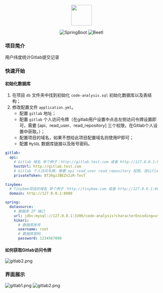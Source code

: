 <p align="center">
  <img src="https://koolhaas.top/img/shiba.png" width="68">
</p>
<p align="center">
  <img src="https://img.shields.io/badge/Spring%20Boot-2.3.6-green" alt="SpringBoot"/>
  <img src="https://img.shields.io/badge/Beetl-3.2.4-brightgreen" alt="Beetl"/>
</p>

### 项目简介
用户纬度统计Gitlab提交记录

### 快速开始

#### 初始化数据库

1. 在项目 `db` 文件夹中找到初始化 `code-analysis.sql` 初始化数据库以及表结构；
2. 修改配置文件 `application.yml`。
    - 配置 `gitlab` 地址；
    - 配置 `gitlab` 个人访问令牌（在gitlab用户设置中点击左侧访问令牌设置即可，需要 [api、read_user、read_repository] 三个权限，在Gitlab个人设置中获取。）；
    - 配置项目的域名，如果不想给此项目配置域名则使用IP即可；
    - 配置 `MySQL` 数据库链接以及账号密码。

```yaml
gitlab:
  api:
    # Gitlab 域名 举个例子：http://gitlab.test.com 或者 http://127.0.0.1:9999
    hostUrl: http://gitlab.test.com
    # Gitlab 个人访问令牌，需要 api read_user read_repository 权限，在Gitlab个人设置中获取。
    privateToken: 8TJ8gzJBEZn2zR-TesT
    
tinybee:
  # Tinybee项目的域名 举个例子：http://tinybee.com 或者 http://127.0.0.1:8080
  domain: http://127.0.0.1:8080

spring:
  datasource:
    # 数据库 IP 端口
    url: jdbc:mysql://127.0.0.1:3306/code-analysis?characterEncoding=utf8&serverTimezone=GMT%2B8
    hikari:
      # 数据库账号
      username: root
      # 数据库密码
      password: 1234567890
```

#### 如何获取Gitlab访问令牌
![gitlab2.png](https://koolhaas.top/img/gitlab3.png)


### 界面展示
![gitlab1.png](https://koolhaas.top/img/gitlab1.png)
![gitlab2.png](https://koolhaas.top/img/gitlab1.png)